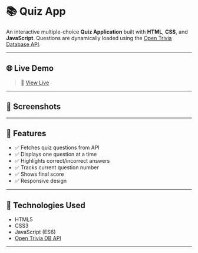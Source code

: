 # 📚 Quiz App

An interactive multiple-choice **Quiz Application** built with **HTML**, **CSS**, and **JavaScript**. Questions are dynamically loaded using the [Open Trivia Database API](https://opentdb.com/).

---

## 🌐 Live Demo

> 🔗 [View Live](https://fakhrbasha.github.io/Quiz-App/) 

---

## 📸 Screenshots



---

## 🚀 Features

- ✅ Fetches quiz questions from API
- ✅ Displays one question at a time
- ✅ Highlights correct/incorrect answers
- ✅ Tracks current question number
- ✅ Shows final score
- ✅ Responsive design

---

## 🔧 Technologies Used

- HTML5
- CSS3
- JavaScript (ES6)
- [Open Trivia DB API](https://opentdb.com/)

---


